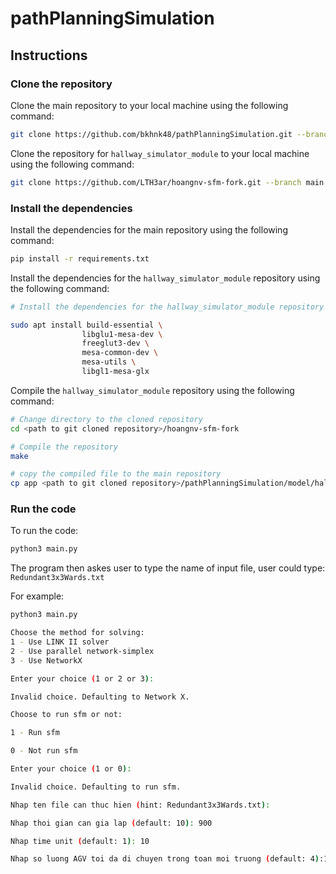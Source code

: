 # pathPlanningSimulation

## Instructions

### Clone the repository

Clone the main repository to your local machine using the following command:

```bash
git clone https://github.com/bkhnk48/pathPlanningSimulation.git --branch main
```

Clone the repository for `hallway_simulator_module` to your local machine using the following command:

```bash
git clone https://github.com/LTH3ar/hoangnv-sfm-fork.git --branch main
```

### Install the dependencies

Install the dependencies for the main repository using the following command:

```bash
pip install -r requirements.txt
```

Install the dependencies for the `hallway_simulator_module` repository using the following command:

```bash
# Install the dependencies for the hallway_simulator_module repository

sudo apt install build-essential \
                libglu1-mesa-dev \
                freeglut3-dev \
                mesa-common-dev \
                mesa-utils \
                libgl1-mesa-glx
```

Compile the `hallway_simulator_module` repository using the following command:

```bash
# Change directory to the cloned repository
cd <path to git cloned repository>/hoangnv-sfm-fork

# Compile the repository
make

# copy the compiled file to the main repository
cp app <path to git cloned repository>/pathPlanningSimulation/model/hallway_simulator_module/sim/x86_64/app
```

### Run the code

To run the code:

```bash
python3 main.py
```

The program then askes user to type the name of input file, user could type: `Redundant3x3Wards.txt`

For example:

```bash
python3 main.py

Choose the method for solving:
1 - Use LINK II solver
2 - Use parallel network-simplex
3 - Use NetworkX

Enter your choice (1 or 2 or 3): 

Invalid choice. Defaulting to Network X.

Choose to run sfm or not:

1 - Run sfm

0 - Not run sfm

Enter your choice (1 or 0): 

Invalid choice. Defaulting to run sfm.

Nhap ten file can thuc hien (hint: Redundant3x3Wards.txt): 

Nhap thoi gian can gia lap (default: 10): 900

Nhap time unit (default: 1): 10

Nhap so luong AGV toi da di chuyen trong toan moi truong (default: 4):10
```